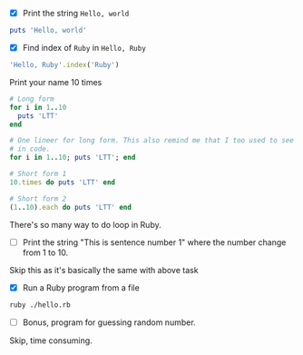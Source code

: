 - [x] Print the string `Hello, world`

```ruby
puts 'Hello, world'
```


- [x] Find index of `Ruby` in `Hello, Ruby`


```ruby
'Hello, Ruby'.index('Ruby')
```

Print your name 10 times

```ruby
# Long form
for i in 1..10
  puts 'LTT'
end

# One lineer for long form. This also remind me that I too used to see semicolon
# in code.
for i in 1..10; puts 'LTT'; end

# Short form 1
10.times do puts 'LTT' end

# Short form 2
(1..10).each do puts 'LTT' end

```
There's so many way to do loop in Ruby.


- [ ] Print the string "This is sentence number 1" where the number change from
  1 to 10.

Skip this as it's basically the same with above task

- [x] Run a Ruby program from a file

```bash
ruby ./hello.rb
```

- [ ] Bonus, program for guessing random number.

Skip, time consuming.


